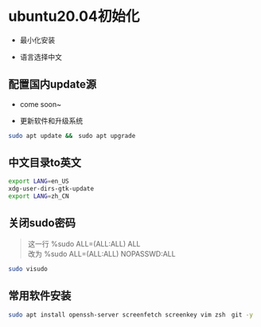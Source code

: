 # ubuntu20.04初始化

- 最小化安装

- 语言选择中文

## 配置国内update源

- come soon~

- 更新软件和升级系统
```bash
sudo apt update &&　sudo apt upgrade
```

## 中文目录to英文

```bash
export LANG=en_US
xdg-user-dirs-gtk-update
export LANG=zh_CN
```
## 关闭sudo密码

>这一行 %sudo ALL=(ALL:ALL) ALL <br> 改为 %sudo ALL=(ALL:ALL) NOPASSWD:ALL

```bash
sudo visudo
```

## 常用软件安装

```bash
sudo apt install openssh-server screenfetch screenkey vim zsh　git -y
```